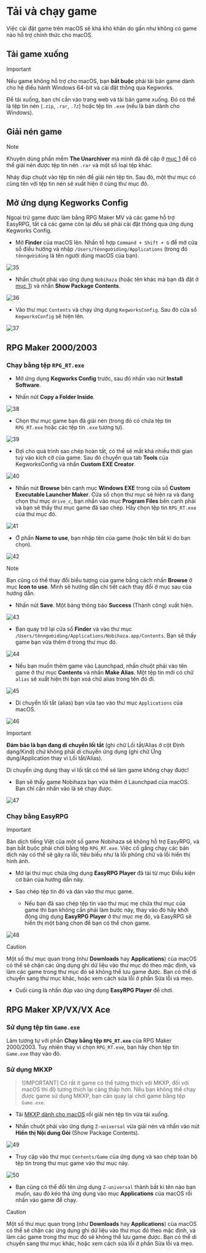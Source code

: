 # Tải và chạy game

Việc cài đặt game trên macOS sẽ khá khó khăn do gần như không có game nào hỗ trợ chính thức cho macOS.

## Tải game xuống

> [!IMPORTANT]
> Nếu game không hỗ trợ cho macOS, bạn **bắt buộc** phải tải bản game dành cho hệ điều hành Windows 64-bit và cài đặt thông qua Kegworks.

Để tải xuống, bạn chỉ cần vào trang web và tải bản game xuống. Đó có thể là tệp tin nén (`.zip`, `.rar`, `.7z`) hoặc tệp tin `.exe` (nếu là bản dành cho Windows).

## Giải nén game

> [!NOTE]
> Khuyên dùng phần mềm **The Unarchiver** mà mình đã đề cập ở [mục 1](1.%20Điều%20kiện%20cơ%20bản.md#the-unarchiver) để có thể giải nén được tệp tin nén `.rar` và một số loại tệp khác.

Nháy đúp chuột vào tệp tin nén để giải nén tệp tin. Sau đó, một thư mục có cùng tên với tệp tin nén sẽ xuất hiện ở cùng thư mục đó.

## Mở ứng dụng Kegworks Config

Ngoại trừ game được làm bằng RPG Maker MV và các game hỗ trợ EasyRPG, tất cả các game còn lại đều sẽ phải cài đặt thông qua ứng dụng Kegworks Config.

* Mở **Finder** của macOS lên. Nhấn tổ hợp `Command + Shift + G` để mở cửa sổ điều hướng và nhập `/Users/tênngườidùng/Applications` (trong đó `tênngườidùng` là tên người dùng macOS của bạn).

![35](images/image-34.png)

* Nhấn chuột phải vào ứng dụng `Nobihaza` (hoặc tên khác mà bạn đã đặt ở [mục 1](1.%20Điều%20kiện%20cơ%20bản.md)) và nhấn **Show Package Contents**.

![36](images/image-35.png)

* Vào thư mục `Contents` và chạy ứng dụng `KegworksConfig`. Sau đó cửa sổ `KegworksConfig` sẽ hiện lên.

![37](images/image-36.png)

## RPG Maker 2000/2003

### Chạy bằng tệp `RPG_RT.exe`

* Mở ứng dụng **Kegworks Config** trước, sau đó nhấn vào nút **Install Software**.

* Nhấn nút **Copy a Folder Inside**.

![38](images/image-37.png)

* Chọn thư mục game bạn đã giải nén (trong đó có chứa tệp tin `RPG_RT.exe` hoặc các tệp tin `.exe` tương tự).

![39](images/image-38.png)

* Đợi cho quá trình sao chép hoàn tất, có thể sẽ mất khá nhiều thời gian tuỳ vào kích cỡ của game. Sau đó chuyển qua tab **Tools** của KegworksConfig và nhấn **Custom EXE Creator**.

![40](images/image-39.png)

* Nhấn nút **Browse** bên cạnh mục **Windows EXE** trong cửa sổ **Custom Executable Launcher Maker**. Cửa sổ chọn thư mục sẽ hiện ra và đang chọn thư mục `drive_c`, bạn nhấn vào mục **Program Files** bên cạnh phải và bạn sẽ thấy thư mục game đã sao chép. Hãy chọn tệp tin `RPG_RT.exe` của thư mục đó.

![41](images/image-40.png)

* Ở phần **Name to use**, bạn nhập tên của game (hoặc tên bất kì do bạn chọn).

![42](images/image-41.png)

> [!NOTE]
> Bạn cũng có thể thay đổi biểu tượng của game bằng cách nhấn **Browse** ở mục **Icon to use**. Mình sẽ hướng dẫn chi tiết cách thay đổi ở mục sau của hướng dẫn.

* Nhấn nút **Save**. Một bảng thông báo **Success** (Thành công) xuất hiện.

![43](images/image-42.png)

* Bạn quay trở lại cửa sổ **Finder** và vào thư mục `/Users/tênngườidùng/Applications/Nobihaza.app/Contents`. Bạn sẽ thấy game bạn vừa thêm ở trong thư mục đó.

![44](images/image-43.png)

* Nếu bạn muốn thêm game vào Launchpad, nhấn chuột phải vào tên game ở thư mục **Contents** và nhấn **Make Alias**. Một tệp tin mới có chữ `alias` sẽ xuất hiện thì bạn xoá chữ alias trong tên đó đi.

![45](images/image-44.png)

* Di chuyển lối tắt (alias) bạn vừa tạo vào thư mục `Applications` của macOS.

![46](images/image-45.png)

> [!IMPORTANT]
> **Đảm bảo là bạn đang di chuyển lối tắt** (ghi chữ Lối tắt/Alias ở cột Định dạng/Kind) chứ không phải di chuyển ứng dụng (ghi chữ Ứng dụng/Application thay vì Lối tắt/Alias).
>
> Di chuyển ứng dụng thay vì lối tắt có thể sẽ làm game không chạy được!

* Bạn sẽ thấy game Nobihaza bạn vừa thêm ở Launchpad của macOS. Bạn chỉ cần nhấn vào là sẽ chạy được.

![47](images/image-46.png)

### Chạy bằng EasyRPG

> [!IMPORTANT]
> Bản dịch tiếng Việt của một số game Nobihaza sẽ không hỗ trợ EasyRPG, và bạn bắt buộc phải chơi bằng tệp `RPG_RT.exe`. Việc cố gắng chạy các bản dịch này có thể sẽ gây ra lỗi, tiêu biểu như là lỗi phông chữ và lỗi hiển thị hình ảnh.

* Mở lại thư mục chứa ứng dụng **EasyRPG Player** đã tải từ mục Điều kiện cơ bản của hướng dẫn này.

* Sao chép tệp tin đó và dán vào thư mục game.
    * Nếu bạn đã sao chép tệp tin vào thư mục mẹ chứa thư mục của game thì bạn không cần phải làm bước này, thay vào đó hãy khởi động ứng dụng **EasyRPG Player** ở thư mục mẹ đó, và EasyRPG sẽ hiển thị một bảng chọn để bạn có thể chọn game.

![48](images/image-47.png)

> [!CAUTION]
> Một số thư mục quan trọng (như **Downloads** hay **Applications**) của macOS có thể sẽ chặn các ứng dụng ghi dữ liệu vào thư mục đó theo mặc định, và làm các game trong thư mục đó sẽ không thể lưu game được. Bạn có thể di chuyển sang thư mục khác, hoặc xem cách sửa lỗi ở phần Sửa lỗi và mẹo.

* Cuối cùng là nhấn đúp vào ứng dụng **EasyRPG Player** để chơi.

## RPG Maker XP/VX/VX Ace

### Sử dụng tệp tin `Game.exe`

Làm tương tự với phần **Chạy bằng tệp `RPG_RT.exe`** của RPG Maker 2000/2003. Tuy nhiên thay vì chọn `RPG_RT.exe`, bạn hãy chọn tệp tin `Game.exe` thay vào đó.

### Sử dụng MKXP

> ![IMPORTANT]
> Có rất ít game có thể tương thích với MKXP, đối với macOS thì độ tương thích lại càng thấp hơn. Nếu bạn không thể chạy được game sử dụng MKXP, bạn cần quay lại chơi game bằng tệp `Game.exe`.

* Tải [MKXP dành cho macOS](https://nbhzvn.one/tools/MKXP/mkxp-z-mac.zip) rồi giải nén tệp tin vừa tải xuống.

* Nhấn chuột phải vào ứng dụng `Z-universal` vừa giải nén và nhấn vào nút **Hiển thị Nội dung Gói** (Show Package Contents).

![49](images/image-48.png)

* Truy cập vào thư mục `Contents/Game` của ứng dụng và sao chép toàn bộ tệp tin trong thư mục game vào thư mục này.

![50](images/image-49.png)

* Bạn cũng có thể đổi tên ứng dụng `Z-universal` thành bất kì tên nào bạn muốn, sau đó kéo thả ứng dụng vào mục **Applications** của macOS rồi nhấn vào game để chạy.

> [!CAUTION]
> Một số thư mục quan trọng (như **Downloads** hay **Applications**) của macOS có thể sẽ chặn các ứng dụng ghi dữ liệu vào thư mục đó theo mặc định, và làm các game trong thư mục đó sẽ không thể lưu game được. Bạn có thể di chuyển sang thư mục khác, hoặc xem cách sửa lỗi ở phần Sửa lỗi và mẹo.


